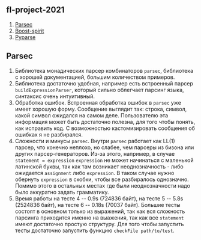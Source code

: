 ## fl-project-2021

1. [Parsec](#Parsec)
1. [Boost-spirit](#Boost-spirit)
1. [Pyparse](#Pyparse)

## Parsec

1. Библиотекa монадических парсер комбинаторов `parsec`, библиотека с хорошей документацией,
   большим количеством примеров.
2. Библиотека достаточно удобная, например есть встроенный парсер `buildExpressionParser`, 
   который сильно облегчает парсинг языка, синтаксис очень интуитивный.
3. Обработка ошибок. Встроенная обработка ошибок в `parsec` уже имеет хорошую форму. Сообщение выглядит так:
   строка, символ, какой символ ожидался на самом деле. Пользователю эта информация может быть достаточно полезна, для того чтобы понять, как исправить код. С возможностью кастомизировать сообщения об ошибках я не разбирался.
4. Сложности и минусы `parsec`. Внутри `parsec` работает как LL(1) парсер, что конечно неплохо, но слабее, чем   парсеры из бизона или других парсер-генераторов. Из-за этого, например, в случае `statement = expression`
   `expression` не может начинаться с маленькой латинской буквы, так как там возникает неоднозначность - либо ожидается `assignment` либо `expression`. В таком случае нужно обернуть `expression` в скобки, чтобы все разбиралось однозначно. Помимо этого в остальных местах где были неоднозначности надо было аккуратно задать грамматику. 
5. Время работы на тесте 4 -- 0.9s (724836 байт), на тесте 5 -- 5.8s (2524836 байт), на тесте 6 -- 0.18s (70037 байт). Большие тесты состоят в основном только из выражений, так как вся сложность парсинга приходится именно на выажения, так как все `statement` имеют достаточно простую структуру. Для того чтобы запустить тесты достаточно запустить функцию `checkFile path/to/test`.